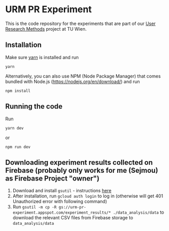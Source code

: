 # URM PR Experiment
This is the code repository for the experiments that are part of our [User Research Methods](https://tiss.tuwien.ac.at/course/courseDetails.xhtml?dswid=9954&dsrid=202&courseNr=193056&semester=2022W&locale=en) project at TU Wien.

## Installation
Make sure [yarn](https://classic.yarnpkg.com/lang/en/docs/install) is installed and run
```
yarn
```

Alternatively, you can also use NPM (Node Package Manager) that comes bundled with Node.js (https://nodejs.org/en/download/) and run
```
npm install
```

## Running the code
Run
```
yarn dev
```

or 
```
npm run dev
```

## Downloading experiment results collected on Firebase (probably only works for me (Sejmou) as Firebase Project "owner")

1. Download and install `gsutil` - instructions [here](https://cloud.google.com/storage/docs/gsutil_install)
2. After installation, run `gcloud auth login` to log in (otherwise will get 401 Unauthorized error with following command)
3. Run `gsutil -m cp -R gs://urm-pr-experiment.appspot.com/experiment_results/* ./data_analysis/data` to download the relevant CSV files from Firebase storage to `data_analysis/data`